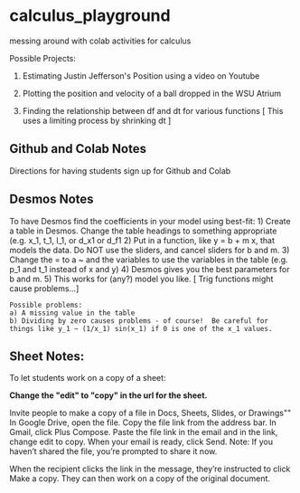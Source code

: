# calculus_playground
messing around with colab activities for calculus

Possible Projects:

1) Estimating Justin Jefferson's Position using a video on Youtube

2) Plotting the position and velocity of a ball dropped in the WSU Atrium

3) Finding the relationship between df and dt for various functions  [ This uses a limiting process by shrinking dt ]


Github and Colab Notes
---------------------------------
Directions for having students sign up for Github and Colab


Desmos Notes
-----------------------------
To have Desmos find the coefficients in your model using best-fit:
    1) Create a table in Desmos.  Change the table headings to something appropriate (e.g. x_1, t_1, l_1, or d_x1 or d_f1
    2) Put in a function, like y = b + m x, that models the data. Do NOT use the sliders, and cancel sliders for b and m.
    3) Change the = to a ~ and the variables to use the variables in the table (e.g. p_1 and t_1 instead of x and y)
    4) Desmos gives you the best parameters for b and m.
    5) This works for (any?) model you like.  [ Trig functions might cause problems...]
    
    Possible problems:
    a) A missing value in the table
    b) Dividing by zero causes problems - of course!  Be careful for things like y_1 ~ (1/x_1) sin(x_1) if 0 is one of the x_1 values.
    



Sheet Notes:
-------------

To let students work on a copy of a sheet:

**Change the "edit" to "copy" in the url for the sheet.**

Invite people to make a copy of a file in Docs, Sheets, Slides, or Drawings""
In Google Drive, open the file.
Copy the file link from the address bar.
In Gmail, click Plus Compose​.
Paste the file link in the email and in the link, change edit to copy.
When your email is ready, click Send.
Note: If you haven’t shared the file, you’re prompted to share it now.

When the recipient clicks the link in the message, they’re instructed to click Make a copy.
They can then work on a copy of the original document.
